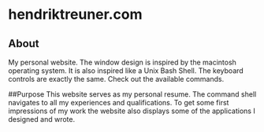 # hendriktreuner.com

## About
My personal website. The window design is inspired by the macintosh operating system.
It is also inspired like a Unix Bash Shell. The keyboard controls are exactly the same.
Check out the available commands.

##Purpose
This website serves as my personal resume. The command shell navigates to all my experiences and qualifications.
To get some first impressions of my work the website also displays some of the applications I designed and wrote.

